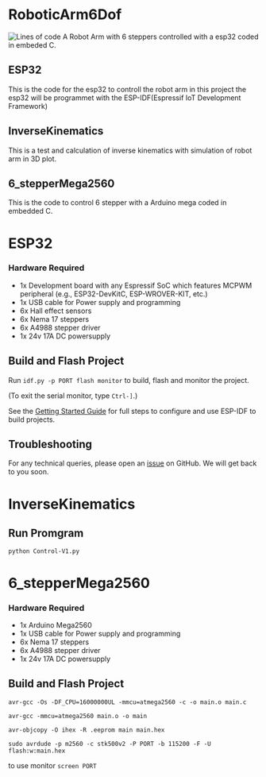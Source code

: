 
# RoboticArm6Dof
![Lines of code](https://img.shields.io/tokei/lines/github/gjellerhjort/RoboticArm6Dof)
A Robot Arm with  6 steppers controlled with a esp32 coded in embeded C.
## ESP32

This is the code for the esp32 to controll the robot arm in this  project the esp32 will be programmet with the ESP-IDF(Espressif IoT Development Framework)
## InverseKinematics

This is a test and calculation of inverse kinematics with simulation of robot arm in 3D plot. 

## 6_stepperMega2560

This is the code to control 6 stepper with a Arduino mega coded in embedded C. 

# ESP32
### Hardware Required
* 1x Development board with any Espressif SoC which features MCPWM peripheral (e.g., ESP32-DevKitC, ESP-WROVER-KIT, etc.)
* 1x USB cable for Power supply and programming
* 6x Hall effect sensors
* 6x Nema 17 steppers
* 6x A4988 stepper driver
* 1x 24v 17A DC powersupply


## Build and Flash Project
Run `idf.py -p PORT flash monitor` to build, flash and monitor the project.

(To exit the serial monitor, type ``Ctrl-]``.)

See the [Getting Started Guide](https://docs.espressif.com/projects/esp-idf/en/latest/get-started/index.html) for full steps to configure and use ESP-IDF to build projects.
## Troubleshooting
For any technical queries, please open an [issue](https://github.com/espressif/esp-idf/issues) on GitHub. We will get back to you soon.
# InverseKinematics
## Run Promgram
`python Control-V1.py`
# 6_stepperMega2560
### Hardware Required
* 1x Arduino Mega2560 
* 1x USB cable for Power supply and programming
* 6x Nema 17 steppers
* 6x A4988 stepper driver
* 1x 24v 17A DC powersupply
## Build and Flash Project
`avr-gcc -Os -DF_CPU=16000000UL -mmcu=atmega2560 -c -o main.o main.c`

`avr-gcc -mmcu=atmega2560 main.o -o main`

`avr-objcopy -O ihex -R .eeprom main main.hex`

`sudo avrdude -p m2560 -c stk500v2 -P PORT -b 115200 -F -U flash:w:main.hex`

to use monitor `screen PORT`
